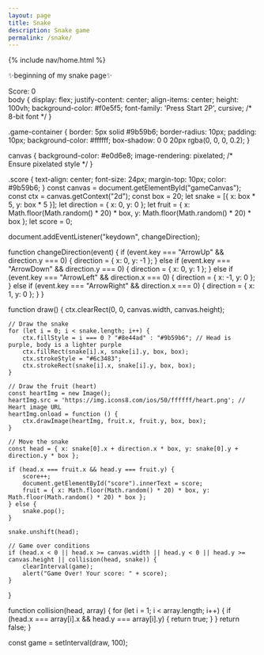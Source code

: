 ```yaml
---
layout: page
title: Snake
description: Snake game
permalink: /snake/
---
```


{% include nav/home.html %}

✨beginning of my snake page✨
 
<link href="https://fonts.googleapis.com/css2?family=Press+Start+2P&display=swap" rel="stylesheet">

<!DOCTYPE html>
<html lang="en">
<head>
    <meta charset="UTF-8">
    <meta name="viewport" content="width=device-width, initial-scale=1.0">
    <title>Cute Purple Snake Game - 8-Bit</title>
    <link rel="stylesheet" href="styles.css">
</head>
<body>
    <div class="game-container">
        <canvas id="gameCanvas" width="400" height="400"></canvas>
        <div class="score">Score: <span id="score">0</span></div>
    </div>
    <script src="script.js"></script>
</body>
</html>
body {
    display: flex;
    justify-content: center;
    align-items: center;
    height: 100vh;
    background-color: #f0e5f5;
    font-family: 'Press Start 2P', cursive; /* 8-bit font */
}

.game-container {
    border: 5px solid #9b59b6;
    border-radius: 10px;
    padding: 10px;
    background-color: #ffffff;
    box-shadow: 0 0 20px rgba(0, 0, 0, 0.2);
}

canvas {
    background-color: #e0d6e8;
    image-rendering: pixelated; /* Ensure pixelated style */
}

.score {
    text-align: center;
    font-size: 24px;
    margin-top: 10px;
    color: #9b59b6;
}
const canvas = document.getElementById("gameCanvas");
const ctx = canvas.getContext("2d");
const box = 20;
let snake = [{ x: box * 5, y: box * 5 }];
let direction = { x: 0, y: 0 };
let fruit = { x: Math.floor(Math.random() * 20) * box, y: Math.floor(Math.random() * 20) * box };
let score = 0;

document.addEventListener("keydown", changeDirection);

function changeDirection(event) {
    if (event.key === "ArrowUp" && direction.y === 0) {
        direction = { x: 0, y: -1 };
    } else if (event.key === "ArrowDown" && direction.y === 0) {
        direction = { x: 0, y: 1 };
    } else if (event.key === "ArrowLeft" && direction.x === 0) {
        direction = { x: -1, y: 0 };
    } else if (event.key === "ArrowRight" && direction.x === 0) {
        direction = { x: 1, y: 0 };
    }
}

function draw() {
    ctx.clearRect(0, 0, canvas.width, canvas.height);
    
    // Draw the snake
    for (let i = 0; i < snake.length; i++) {
        ctx.fillStyle = i === 0 ? "#8e44ad" : "#9b59b6"; // Head is purple, body is a lighter purple
        ctx.fillRect(snake[i].x, snake[i].y, box, box);
        ctx.strokeStyle = "#6c3483";
        ctx.strokeRect(snake[i].x, snake[i].y, box, box);
    }

    // Draw the fruit (heart)
    const heartImg = new Image();
    heartImg.src = 'https://img.icons8.com/ios/50/ffffff/heart.png'; // Heart image URL
    heartImg.onload = function () {
        ctx.drawImage(heartImg, fruit.x, fruit.y, box, box);
    }

    // Move the snake
    const head = { x: snake[0].x + direction.x * box, y: snake[0].y + direction.y * box };
    
    if (head.x === fruit.x && head.y === fruit.y) {
        score++;
        document.getElementById("score").innerText = score;
        fruit = { x: Math.floor(Math.random() * 20) * box, y: Math.floor(Math.random() * 20) * box };
    } else {
        snake.pop();
    }

    snake.unshift(head);

    // Game over conditions
    if (head.x < 0 || head.x >= canvas.width || head.y < 0 || head.y >= canvas.height || collision(head, snake)) {
        clearInterval(game);
        alert("Game Over! Your score: " + score);
    }
}

function collision(head, array) {
    for (let i = 1; i < array.length; i++) {
        if (head.x === array[i].x && head.y === array[i].y) {
            return true;
        }
    }
    return false;
}

const game = setInterval(draw, 100);

